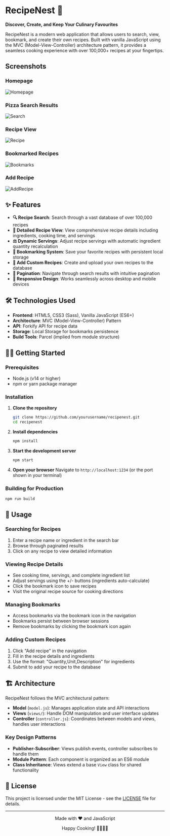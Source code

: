 # RecipeNest 🍳

**Discover, Create, and Keep Your Culinary Favourites**

RecipeNest is a modern web application that allows users to search, view, bookmark, and create their own recipes. Built with vanilla JavaScript using the MVC (Model-View-Controller) architecture pattern, it provides a seamless cooking experience with over 100,000+ recipes at your fingertips.

## Screenshots

### Homepage
![Homepage](screenshots/landing-page.png)

### Pizza Search Results
![Search](screenshots/pizza-search-results.png)

### Recipe View
![Recipe](screenshots/recipe-view.png)

### Bookmarked Recipes
![Bookmarks](screenshots/bookmarked-recipes.png)

### Add Recipe
![AddRecipe](screenshots/add-recipe.png)

## ✨ Features

- **🔍 Recipe Search**: Search through a vast database of over 100,000 recipes
- **📖 Detailed Recipe View**: View comprehensive recipe details including ingredients, cooking time, and servings
- **⚖️ Dynamic Servings**: Adjust recipe servings with automatic ingredient quantity recalculation
- **🔖 Bookmarking System**: Save your favorite recipes with persistent local storage
- **📝 Add Custom Recipes**: Create and upload your own recipes to the database
- **📄 Pagination**: Navigate through search results with intuitive pagination
- **📱 Responsive Design**: Works seamlessly across desktop and mobile devices


## 🛠️ Technologies Used

- **Frontend**: HTML5, CSS3 (Sass), Vanilla JavaScript (ES6+)
- **Architecture**: MVC (Model-View-Controller) Pattern
- **API**: Forkify API for recipe data
- **Storage**: Local Storage for bookmarks persistence
- **Build Tools**: Parcel (implied from module structure)


## 🏃‍♂️ Getting Started

### Prerequisites

- Node.js (v14 or higher)
- npm or yarn package manager

### Installation

1. **Clone the repository**
   ```bash
   git clone https://github.com/yourusername/recipenest.git
   cd recipenest
   ```

2. **Install dependencies**
   ```bash
   npm install
   ```

3. **Start the development server**
   ```bash
   npm start
   ```

4. **Open your browser**
   Navigate to `http://localhost:1234` (or the port shown in your terminal)

### Building for Production

```bash
npm run build
```

## 📖 Usage

### Searching for Recipes
1. Enter a recipe name or ingredient in the search bar
2. Browse through paginated results
3. Click on any recipe to view detailed information

### Viewing Recipe Details
- See cooking time, servings, and complete ingredient list
- Adjust servings using the +/- buttons (ingredients auto-calculate)
- Click the bookmark icon to save recipes
- Visit the original recipe source for cooking directions

### Managing Bookmarks
- Access bookmarks via the bookmark icon in the navigation
- Bookmarks persist between browser sessions
- Remove bookmarks by clicking the bookmark icon again

### Adding Custom Recipes
1. Click "Add recipe" in the navigation
2. Fill in the recipe details and ingredients
3. Use the format: "Quantity,Unit,Description" for ingredients
4. Submit to add your recipe to the database


## 🏗️ Architecture

RecipeNest follows the MVC architectural pattern:

- **Model** (`model.js`): Manages application state and API interactions
- **Views** (`views/`): Handle DOM manipulation and user interface updates  
- **Controller** (`controller.js`): Coordinates between models and views, handles user interactions

### Key Design Patterns

- **Publisher-Subscriber**: Views publish events, controller subscribes to handle them
- **Module Pattern**: Each component is organized as an ES6 module
- **Class Inheritance**: Views extend a base `View` class for shared functionality


## 📄 License

This project is licensed under the MIT License - see the [LICENSE](LICENSE) file for details.

---

<div align="center">
  <p>Made with ❤️ and JavaScript</p>
  <p>Happy Cooking! 👨‍🍳👩‍🍳</p>
</div>
